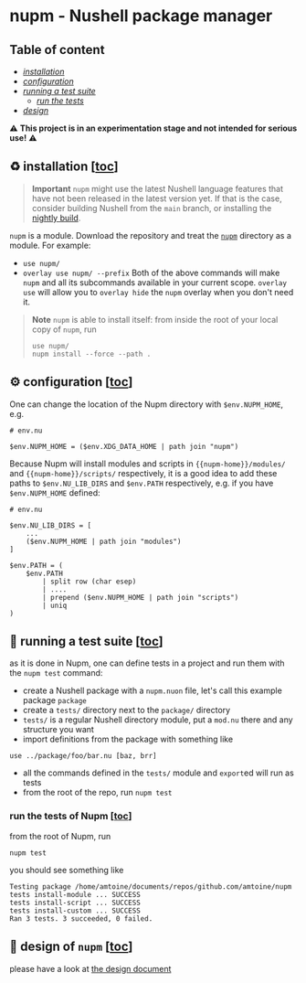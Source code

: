 # nupm - Nushell package manager

## Table of content
- [*installation*](#recycle-installation-toc)
- [*configuration*](#gear-configuration-toc)
- [*running a test suite*](#test_tube-running-a-test-suite-toc)
    - [*run the tests*](#run-the-tests-of-Nupm-toc)
- [*design*](#memo-design-of-nupm-toc)

:warning: **This project is in an experimentation stage and not intended for serious use!** :warning:

## :recycle: installation [[toc](#table-of-content)]
> **Important**
> `nupm` might use the latest Nushell language features that have not been released in the latest version yet.
> If that is the case, consider building Nushell from the `main` branch, or installing the [nightly build](https://github.com/nushell/nightly).

`nupm` is a module. Download the repository and treat the [`nupm`](https://github.com/nushell/nupm/tree/main/nupm`) directory as a module. For example:
* `use nupm/`
* `overlay use nupm/ --prefix`
Both of the above commands will make `nupm` and all its subcommands available in your current scope. `overlay use` will allow you to `overlay hide` the `nupm` overlay when you don't need it.

> **Note**
> `nupm` is able to install itself: from inside the root of your local copy of `nupm`, run
> ```nushell
> use nupm/
> nupm install --force --path .
> ```

## :gear: configuration [[toc](#table-of-content)]
One can change the location of the Nupm directory with `$env.NUPM_HOME`, e.g.
```nushell
# env.nu

$env.NUPM_HOME = ($env.XDG_DATA_HOME | path join "nupm")
```

Because Nupm will install modules and scripts in `{{nupm-home}}/modules/` and `{{nupm-home}}/scripts/` respectively, it is a good idea to add these paths to `$env.NU_LIB_DIRS` and `$env.PATH` respectively, e.g. if you have `$env.NUPM_HOME` defined:
```nushell
# env.nu

$env.NU_LIB_DIRS = [
    ...
    ($env.NUPM_HOME | path join "modules")
]

$env.PATH = (
    $env.PATH
        | split row (char esep)
        | ....
        | prepend ($env.NUPM_HOME | path join "scripts")
        | uniq
)
```

## :test_tube: running a test suite [[toc](#table-of-content)]
as it is done in Nupm, one can define tests in a project and run them with the `nupm test` command:
- create a Nushell package with a `nupm.nuon` file, let's call this example package `package`
- create a `tests/` directory next to the `package/` directory
- `tests/` is a regular Nushell directory module, put a `mod.nu` there and any structure you want
- import definitions from the package with something like
```nushell
use ../package/foo/bar.nu [baz, brr]
```
- all the commands defined in the `tests/` module and `export`ed will run as tests
- from the root of the repo, run `nupm test`

### run the tests of Nupm [[toc](#table-of-content)]
from the root of Nupm, run
```nushell
nupm test
```
you should see something like
```
Testing package /home/amtoine/documents/repos/github.com/amtoine/nupm
tests install-module ... SUCCESS
tests install-script ... SUCCESS
tests install-custom ... SUCCESS
Ran 3 tests. 3 succeeded, 0 failed.
```

## :memo: design of `nupm` [[toc](#table-of-content)]
please have a look at [the design document](docs/design/README.md)
